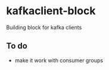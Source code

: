 # kafkaclient-block 
Building block for kafka clients

## To do
- make it work with consumer groups

